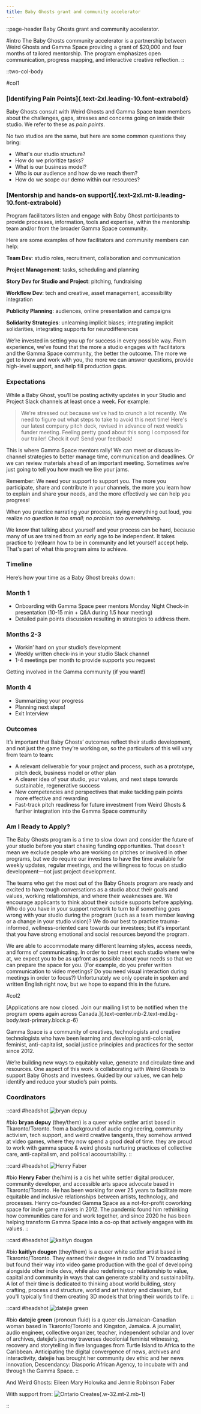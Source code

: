 ```yaml
---
title: Baby Ghosts grant and community accelerator
---
```


::page-header
Baby Ghosts grant and community accelerator.

#intro
The Baby Ghosts community accelerator is a partnership between
Weird Ghosts and Gamma Space providing a grant of $20,000 and four
months of tailored mentorship. The program emphasizes open
communication, progress mapping, and interactive creative
reflection.
::

::two-col-body

#col1

### [Identifying Pain Points]{.text-2xl.leading-10.font-extrabold}

Baby Ghosts consult with Weird Ghosts and Gamma Space team
members about the challenges, gaps, stresses and concerns
going on inside their studio. We refer to these as
_pain points_.

No two studios are the same, but here are some common
questions they bring:

- What's our studio structure?
- How do we prioritize tasks?
- What is our business model?
- Who is our audience and how do we reach them?
- How do we scope our demo within our resources?

### [Mentorship and hands-on support]{.text-2xl.mt-8.leading-10.font-extrabold}

Program facilitators listen and engage with Baby Ghost
participants to provide processes, information, tools and
expertise, within the mentorship team and/or from the broader
Gamma Space community.

Here are some examples of how facilitators and community
members can help:

**Team Dev**: studio roles, recruitment, collaboration
and communication

**Project Management**: tasks, scheduling and planning

**Story Dev for Studio and Project**: pitching,
fundraising

**Workflow Dev**: tech and creative, asset management,
accessibility integration

**Publicity Planning**: audiences, online presentation
and campaigns

**Solidarity Strategies**: unlearning implicit biases;
integrating implicit solidarities, integrating supports for
neurodifferences

We’re invested in setting you up for success in every possible
way. From experience, we’ve found that the more a studio
engages with facilitators and the Gamma Space community, the
better the outcome. The more we get to know and work with you,
the more we can answer questions, provide high-level support,
and help fill production gaps.

### Expectations

While a Baby Ghost, you’ll be posting activity updates in your
Studio and Project Slack channels at least once a week. For
example:

> We're stressed out because we've had to crunch a lot recently. We need to figure out what steps to take to avoid this next time!
> Here's our latest company pitch deck, revised in advance of next week’s funder meeting.
> Feeling pretty good about this song I composed for our trailer! Check it out! Send your feedback!

This is where Gamma Space mentors rally! We can meet or
discuss in-channel strategies to better manage time,
communication and deadlines. Or we can review materials ahead
of an important meeting. Sometimes we’re just going to tell
you how much we like your jams.

Remember: We need your support to support you. The more you
participate, share and contribute in your channels, the more
you learn how to explain and share your needs, and the more
effectively we can help you progress!

When you practice narrating your process, saying everything
out loud, you realize _no question is too small; no problem too overwhelming_.

We know that talking about yourself and your process can be
hard, because many of us are trained from an early age to be
independent. It takes practice to (re)learn how to be in
community and let yourself accept help. That's part of
what this program aims to achieve.

### Timeline

Here’s how your time as a Baby Ghost breaks down:

### Month 1

- Onboarding with Gamma Space peer mentors
  Monday Night Check-in presentation (10-15 min + Q&A during 1.5 hour meeting)
- Detailed pain points discussion resulting in strategies to
  address them.

### Months 2-3

- Workin’ hard on your studio’s development</li>
- Weekly written check-ins in your studio Slack channel</li>
- 1-4 meetings per month to provide supports you request

Getting involved in the Gamma community (if you want!)

### Month 4

- Summarizing your progress
- Planning next steps!
- Exit Interview

### Outcomes

It’s important that Baby Ghosts’ outcomes reflect their studio
development, and not just the game they’re working on, so the
particulars of this will vary from team to team:

- A relevant deliverable for your project and process, such as
  a prototype, pitch deck, business model or other plan
- A clearer idea of your studio, your values, and next steps
  towards sustainable, regenerative success
- New competencies and perspectives that make tackling pain
  points more effective and rewarding
- Fast-track pitch readiness for future investment from Weird
  Ghosts &amp; further integration into the Gamma Space
  community

### Am I Ready to Apply?

The Baby Ghosts program is a time to slow down and consider
the future of your studio before you start chasing funding
opportunities. That doesn’t mean we exclude people who are
working on pitches or involved in other programs, but we do
require our investees to have the time available for weekly
updates, regular meetings, and the willingness to focus on
studio development—not just project development.

The teams who get the most out of the Baby Ghosts program are
ready and excited to have tough conversations as a studio
about their goals and values, working relationships, and where
their weaknesses are. We encourage applicants to think about
their outside supports before applying. Who do you have in
your support network to turn to if something goes wrong with
your studio during the program (such as a team member leaving
or a change in your studio vision)? We do our best to practice
trauma-informed, wellness-oriented care towards our investees;
but it's important that you have strong emotional and social
resources beyond the program.

We are able to accommodate many different learning styles,
access needs, and forms of communicating. In order to best
meet each studio where we’re at, we expect you to be as
upfront as possible about your needs so that we can prepare
the space for you. (For example, do you prefer written
communication to video meetings? Do you need visual
interaction during meetings in order to focus?) Unfortunately
we only operate in spoken and written English right now, but
we hope to expand this in the future.

#col2

[Applications are now closed. Join our
mailing list to be notified when the program opens again across Canada.]{.text-center.mb-2.text-md.bg-body.text-primary.block.p-6}

<!-- :apply-now-button -->

Gamma Space is a community of creatives, technologists and
creative technologists who have been learning and
developing anti-colonial, feminist, anti-capitalist,
social justice principles and practices for the sector
since 2012.

We’re building new ways to equitably value, generate and
circulate time and resources. One aspect of this work is
collaborating with Weird Ghosts to support Baby Ghosts and
investees. Guided by our values, we can help identify and
reduce your studio’s pain points.

### Coordinators

::card
#headshot
![bryan depuy](/img/bryan_bw.jpg)

#bio
**bryan depuy** (they/them) is a queer white settler
artist based in Tkaronto/Toronto. from a background of
audio engineering, community activism, tech support, and
weird creative tangents, they somehow arrived at video
games, where they now spend a good deal of time. they
are proud to work with gamma space & weird ghosts
nurturing practices of collective care, anti-capitalism,
and political accountability.
::

::card
#headshot
![Henry Faber](/img/henry_faber_bw.jpg)

#bio
**Henry Faber** (he/him) is a cis het white settler
digital producer, community developer, and accessible
arts space advocate based in Tkaronto/Toronto. He has
been working for over 25 years to facilitate more
equitable and inclusive relationships between artists,
technology, and processes. Henry co-founded Gamma Space
as a not-for-profit coworking space for indie game
makers in 2012. The pandemic found him rethinking how
communities care for and work together, and since 2020
he has been helping transform Gamma Space into a co-op
that actively engages with its values.
::

::card
#headshot
![kaitlyn dougon](/img/kaitlyn_dougon_bw.jpg)

#bio
**kaitlyn dougon** (they/them) is a queer white
settler artist based in Tkaronto/Toronto. They earned
their degree in radio and TV broadcasting but found
their way into video game production with the goal of
developing alongside other indie devs, while also
redefining our relationship to value, capital and
community in ways that can generate stability and
sustainability. A lot of their time is dedicated to
thinking about world building, story crafting, process
and structure, world and art history and classism, but
you'll typically find them creating 3D models that bring
their worlds to life.
::

::card
#headshot
![datejie green](/img/datejie_bw.jpeg)

#bio
**datejie green** (pronoun fluid) is a queer cis
Jamaican-Canadian woman based in Tkaronto/Toronto and
Kingston, Jamaica. A journalist, audio engineer,
collective organizer, teacher, independent scholar and
lover of archives, datejie’s journey traverses
decolonial feminist witnessing, recovery and
storytelling in five languages from Turtle Island to
Africa to the Caribbean. Anticipating the digital
convergence of news, archives and interactivity, datejie
has brought her community dev ethic and her news
innovation, Descendancy: Diasporic African Agency, to
incubate with and through the Gamma Space.
::

And Weird Ghosts: Eileen Mary Holowka and Jennie Robinson
Faber

With support from:
![Ontario Creates](/img/oc-logo.png){.w-32.mt-2.mb-1}

::
